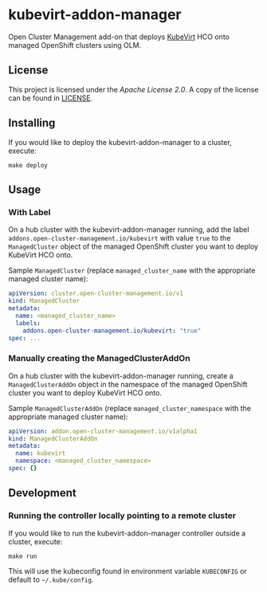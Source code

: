 # kubevirt-addon-manager

Open Cluster Management add-on that
deploys [KubeVirt](https://github.com/kubevirt/hyperconverged-cluster-operator)
HCO onto managed OpenShift clusters using OLM.

## License

This project is licensed under the *Apache License 2.0*. A copy of the license
can be found in [LICENSE](LICENSE).

## Installing

If you would like to deploy the kubevirt-addon-manager to a cluster, execute:

```shell
make deploy
```

## Usage

### With Label

On a hub cluster with the kubevirt-addon-manager running, add the label
`addons.open-cluster-management.io/kubevirt` with value `true` to the
`ManagedCluster` object of the managed OpenShift cluster you want to deploy
KubeVirt HCO onto.

Sample `ManagedCluster` (replace `managed_cluster_name` with the appropriate
managed cluster name):

```yaml
apiVersion: cluster.open-cluster-management.io/v1
kind: ManagedCluster
metadata:
  name: <managed_cluster_name>
  labels:
    addons.open-cluster-management.io/kubevirt: "true"
spec: ...
```

### Manually creating the ManagedClusterAddOn

On a hub cluster with the kubevirt-addon-manager running, create a
`ManagedClusterAddOn` object in the namespace
of the managed OpenShift cluster you want to deploy KubeVirt HCO onto.

Sample `ManagedClusterAddOn` (replace `managed_cluster_namespace` with the
appropriate managed cluster name):

```yaml
apiVersion: addon.open-cluster-management.io/v1alpha1
kind: ManagedClusterAddOn
metadata:
  name: kubevirt
  namespace: <managed_cluster_namespace>
spec: {}
```

## Development

### Running the controller locally pointing to a remote cluster

If you would like to run the kubevirt-addon-manager controller outside a
cluster, execute:

```shell
make run
```

This will use the kubeconfig found in environment variable `KUBECONFIG` or
default to `~/.kube/config`.
